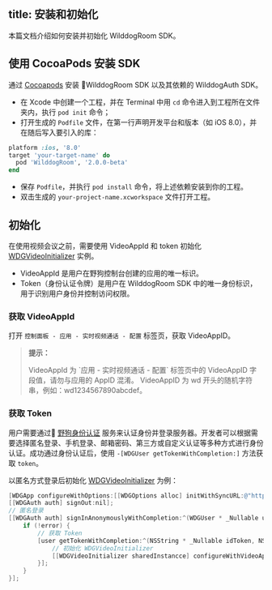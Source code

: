 title: 安装和初始化
---

本篇文档介绍如何安装并初始化 WilddogRoom SDK。


## 使用 CocoaPods 安装 SDK

通过 [Cocoapods](https://cocoapods.org/) 安装 WilddogRoom SDK 以及其依赖的 WilddogAuth SDK。

* 在 Xcode 中创建一个工程，并在 Terminal 中用 `cd` 命令进入到工程所在文件夹内，执行 `pod init` 命令；
* 打开生成的 `Podfile` 文件，在第一行声明开发平台和版本（如 iOS 8.0），并在随后写入要引入的库：

```ruby
platform :ios, '8.0'
target 'your-target-name' do
  pod 'WilddogRoom', '2.0.0-beta'
end
```

* 保存 `Podfile`，并执行 `pod install` 命令，将上述依赖安装到你的工程。
* 双击生成的 `your-project-name.xcworkspace` 文件打开工程。


## 初始化

在使用视频会议之前，需要使用 VideoAppId 和 token 初始化 [WDGVideoInitializer](/conference/iOS/api/WDGVideoInitializer.html) 实例。

- VideoAppId 是用户在野狗控制台创建的应用的唯一标识。
- Token（身份认证令牌）是用户在 WilddogRoom SDK 中的唯一身份标识，用于识别用户身份并控制访问权限。

### 获取 VideoAppId

打开 `控制面板 - 应用 - 实时视频通话 - 配置` 标签页，获取 VideoAppID。

<blockquote class="notice">
  <p><strong>提示：</strong></p>
 VideoAppId 为 `应用 - 实时视频通话 - 配置` 标签页中的 VideoAppID 字段值，请勿与应用的 AppID 混淆。
 VideoAppID 为 wd 开头的随机字符串，例如：wd1234567890abcdef。
</blockquote>

### 获取 Token

用户需要通过 [野狗身份认证](/auth/iOS/index.html) 服务来认证身份并登录服务器。开发者可以根据需要选择匿名登录、手机登录、邮箱密码、第三方或自定义认证等多种方式进行身份认证。成功通过身份认证后，使用 `-[WDGUser getTokenWithCompletion:]` 方法获取 `token`。

以匿名方式登录后初始化 [WDGVideoInitializer](/conference/iOS/api/WDGVideoInitializer.html) 为例：

```objectivec
[WDGApp configureWithOptions:[[WDGOptions alloc] initWithSyncURL:@"https://your-video-appid.wilddogio.com"]];
[[WDGAuth auth] signOut:nil];
// 匿名登录
[[WDGAuth auth] signInAnonymouslyWithCompletion:^(WDGUser * _Nullable user, NSError * _Nullable error) {
    if (!error) {
        // 获取 Token
        [user getTokenWithCompletion:^(NSString * _Nullable idToken, NSError * _Nullable error) {
            // 初始化 WDGVideoInitializer
            [[WDGVideoInitializer sharedInstancce] configureWithVideoAppId:@"your-video-appid" token:idToken];
        }];
    }
}];
```
